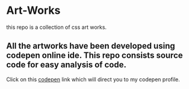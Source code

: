 # Art-Works
this repo is a collection of css art works.

## All the artworks have been developed using codepen online ide. This repo consists source code for easy analysis of code.
Click on this [codepen](https://codepen.io/vaishak10) link which will direct you to my codepen profile.
